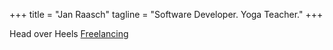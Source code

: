 +++
title = "Jan Raasch"
tagline = "Software Developer.  Yoga Teacher."
+++

Head over Heels [Freelancing](https://www.janraasch.com)
